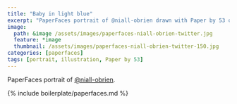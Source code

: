 ```yaml
---
title: "Baby in light blue"
excerpt: "PaperFaces portrait of @niall-obrien drawn with Paper by 53 on an iPad."
image: 
  path: &image /assets/images/paperfaces-niall-obrien-twitter.jpg 
  feature: *image
  thumbnail: /assets/images/paperfaces-niall-obrien-twitter-150.jpg
categories: [paperfaces]
tags: [portrait, illustration, Paper by 53]
---
```


PaperFaces portrait of [@niall-obrien](https://twitter.com/niall-obrien).

{% include boilerplate/paperfaces.md %}
